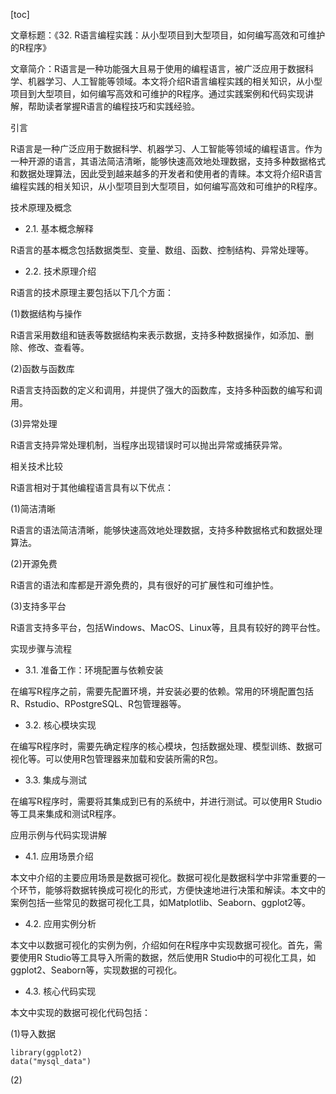 
[toc]                    
                
                
文章标题：《32. R语言编程实践：从小型项目到大型项目，如何编写高效和可维护的R程序》

文章简介：R语言是一种功能强大且易于使用的编程语言，被广泛应用于数据科学、机器学习、人工智能等领域。本文将介绍R语言编程实践的相关知识，从小型项目到大型项目，如何编写高效和可维护的R程序。通过实践案例和代码实现讲解，帮助读者掌握R语言的编程技巧和实践经验。

引言

R语言是一种广泛应用于数据科学、机器学习、人工智能等领域的编程语言。作为一种开源的语言，其语法简洁清晰，能够快速高效地处理数据，支持多种数据格式和数据处理算法，因此受到越来越多的开发者和使用者的青睐。本文将介绍R语言编程实践的相关知识，从小型项目到大型项目，如何编写高效和可维护的R程序。

技术原理及概念

- 2.1. 基本概念解释

R语言的基本概念包括数据类型、变量、数组、函数、控制结构、异常处理等。

- 2.2. 技术原理介绍

R语言的技术原理主要包括以下几个方面：

(1)数据结构与操作

R语言采用数组和链表等数据结构来表示数据，支持多种数据操作，如添加、删除、修改、查看等。

(2)函数与函数库

R语言支持函数的定义和调用，并提供了强大的函数库，支持多种函数的编写和调用。

(3)异常处理

R语言支持异常处理机制，当程序出现错误时可以抛出异常或捕获异常。

相关技术比较

R语言相对于其他编程语言具有以下优点：

(1)简洁清晰

R语言的语法简洁清晰，能够快速高效地处理数据，支持多种数据格式和数据处理算法。

(2)开源免费

R语言的语法和库都是开源免费的，具有很好的可扩展性和可维护性。

(3)支持多平台

R语言支持多平台，包括Windows、MacOS、Linux等，且具有较好的跨平台性。

实现步骤与流程

- 3.1. 准备工作：环境配置与依赖安装

在编写R程序之前，需要先配置环境，并安装必要的依赖。常用的环境配置包括R、Rstudio、RPostgreSQL、R包管理器等。

- 3.2. 核心模块实现

在编写R程序时，需要先确定程序的核心模块，包括数据处理、模型训练、数据可视化等。可以使用R包管理器来加载和安装所需的R包。

- 3.3. 集成与测试

在编写R程序时，需要将其集成到已有的系统中，并进行测试。可以使用R Studio等工具来集成和测试R程序。

应用示例与代码实现讲解

- 4.1. 应用场景介绍

本文中介绍的主要应用场景是数据可视化。数据可视化是数据科学中非常重要的一个环节，能够将数据转换成可视化的形式，方便快速地进行决策和解读。本文中的案例包括一些常见的数据可视化工具，如Matplotlib、Seaborn、ggplot2等。

- 4.2. 应用实例分析

本文中以数据可视化的实例为例，介绍如何在R程序中实现数据可视化。首先，需要使用R Studio等工具导入所需的数据，然后使用R Studio中的可视化工具，如ggplot2、Seaborn等，实现数据的可视化。

- 4.3. 核心代码实现

本文中实现的数据可视化代码包括：

(1)导入数据

```
library(ggplot2)
data("mysql_data")
```

(2)

